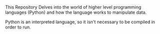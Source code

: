 This Repository Delves into the world of higher level programming languages (Python) and how the language works to manipulate data.

Python is an interpreted language, so it isn't necessary to be compiled in order to run.
